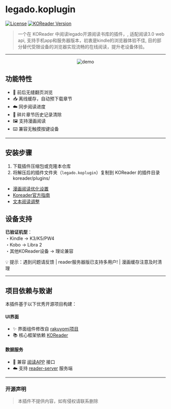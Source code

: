 # legado.koplugin

[![License](https://img.shields.io/badge/License-CC_BY--NC_3.0-lightgrey.svg)](https://creativecommons.org/licenses/by-nc/3.0/)
[![KOReader Version](https://img.shields.io/badge/KOReader-v2024.01+-green.svg)](https://github.com/koreader/koreader)

>一个在 KOReader 中阅读legado开源阅读书库的插件，, 适配阅读3.0 web api, 支持手机app和服务器版本，初衷是kindle的浏览器体验不佳, 目的部分替代受限设备的浏览器实现流畅的在线阅读，提升老设备体验。

---

<p align="center">
  <img src="./assets/demo.gif" alt="demo" style="max-width:40%; height:auto;">
</p>


## 功能特性

- 🔄 前后无缝翻页浏览
- 📥 离线缓存，自动预下载章节
- ☁️ 同步阅读进度
- 🧹 碎片章节历史记录清除
- 🖼️ 支持漫画阅读
- ⌨️ 兼容无触摸按键设备

---

## 安装步骤
1. 下载插件压缩包或克隆本仓库
2. 将解压后的插件文件夹（`legado.koplugin`）复制到 KOReader 的插件目录 koreader/plugins/ 
- [漫画阅读优化设置](https://github.com/hanatsumi/rakuyomi/blob/main/docs/reader-recommended-settings/index.md)
- [Koreader官方指南](https://koreader.rocks/user_guide/#L1-manga)
- [文本阅读调整](https://koreader.rocks/user_guide/#L2-styletweaks)

## 设备支持  
**已验证机型**：  
・Kindle → K3/K5/PW4  
・Kobo → Libra 2  
・其他KOReader设备 → 理论兼容  

💡 提示：遇到问题请反馈 | reader服务器版已支持多用户! | 漫画缓存注意及时清理  

-----

## 项目依赖与致谢

本插件基于以下优秀开源项目构建：

#### UI界面
- ✨ 界面组件修改自 [rakuyomi项目](https://github.com/hanatsumi/rakuyomi)
- 📚 核心框架依赖 [KOReader](https://github.com/koreader/koreader)

#### 数据服务
- 📱 兼容 [阅读APP](https://github.com/gedoor/legado) 接口
- ☁️ 支持 [reader-server](https://github.com/hectorqin/reader) 服务端

---

### 开源声明
> 本插件不提供内容，如有侵权请联系删除  

